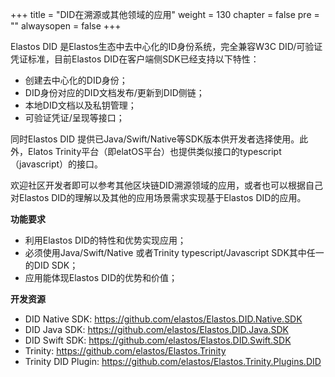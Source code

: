 +++
title = "DID在溯源或其他领域的应用"
weight = 130
chapter = false
pre = ""
alwaysopen = false
+++ 

Elastos DID 是Elastos生态中去中心化的ID身份系统，完全兼容W3C DID/可验证凭证标准，目前Elastos DID在客户端侧SDK已经支持以下特性：

- 创建去中心化的DID身份；
- DID身份对应的DID文档发布/更新到DID侧链；
- 本地DID文档以及私钥管理；
- 可验证凭证/呈现等接口；

同时Elastos DID 提供已Java/Swift/Native等SDK版本供开发者选择使用。此外，Elatos Trinity平台（即elatOS平台）也提供类似接口的typescript（javascript）的接口。

欢迎社区开发者即可以参考其他区块链DID溯源领域的应用，或者也可以根据自己对Elastos DID的理解以及其他的应用场景需求实现基于Elastos DID的应用。

**功能要求**

- 利用Elastos DID的特性和优势实现应用；
- 必须使用Java/Swift/Native 或者Trinity typescript/Javascript SDK其中任一的DID SDK；
- 应用能体现Elastos DID的优势和价值；

**开发资源**

- DID Native SDK: https://github.com/elastos/Elastos.DID.Native.SDK
- DID Java SDK: https://github.com/elastos/Elastos.DID.Java.SDK
- DID Swift SDK: https://github.com/elastos/Elastos.DID.Swift.SDK
- Trinity: https://github.com/elastos/Elastos.Trinity
- Trinity DID Plugin: https://github.com/elastos/Elastos.Trinity.Plugins.DID

